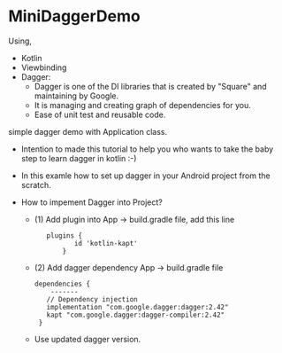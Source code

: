 # MiniDaggerDemo
Using,
- Kotlin
- Viewbinding
- Dagger:
	-  Dagger is one of the DI libraries that is created by "Square" and maintaining by Google.
	-  It is managing and creating graph of dependencies for you.
	- Ease of unit test and reusable code.

simple dagger demo with Application class.
- Intention to made this tutorial to help you who wants to take the baby step to learn dagger in kotlin :-) 
- In this examle how to set up dagger in your Android project from the scratch.
- How to impement Dagger into Project?
  
 	- (1) Add plugin into App -> build.gradle file, add this line
    	
    		 plugins {
    			    id 'kotlin-kapt'
    			 }
 
	- (2) Add dagger dependency App -> build.gradle file
   
   		  dependencies {
       		  -------
        	 // Dependency injection
      		 implementation "com.google.dagger:dagger:2.42"
       		 kapt "com.google.dagger:dagger-compiler:2.42"
   	       }
    - Use updated dagger version.


